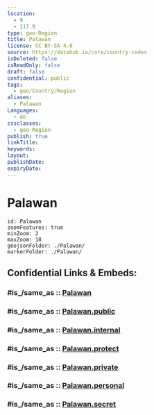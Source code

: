 ```yaml
---
location:
  - 9
  - 117.9
type: geo-Region
title: Palawan
license: CC BY-SA 4.0
source: https://datahub.io/core/country-codes
isDeleted: false
isReadOnly: false
draft: false
confidential: public
tags:
  - geo/Country/Region
aliases:
  - Palawan
Languages:
  - de
cssclasses:
  - geo-Region
publish: true
linkTitle:
keywords:
layout:
publishDate:
expiryDate:
---
```


# Palawan

```leaflet
id: Palawan
zoomFeatures: true 
minZoom: 2 
maxZoom: 18
geojsonFolder: ./Palawan/
markerFolder: ./Palawan/
```


## Confidential Links & Embeds: 

### #is_/same_as :: [Palawan](/_Standards/Earth/Continent/Asia/Asia~South~East/Malay_Archipelago/Philippines/Regions~Philippines/Palawan.md) 

### #is_/same_as :: [Palawan.public](/_public/Earth/Continent/Asia/Asia~South~East/Malay_Archipelago/Philippines/Regions~Philippines/Palawan.public.md) 

### #is_/same_as :: [Palawan.internal](/_internal/Earth/Continent/Asia/Asia~South~East/Malay_Archipelago/Philippines/Regions~Philippines/Palawan.internal.md) 

### #is_/same_as :: [Palawan.protect](/_protect/Earth/Continent/Asia/Asia~South~East/Malay_Archipelago/Philippines/Regions~Philippines/Palawan.protect.md) 

### #is_/same_as :: [Palawan.private](/_private/Earth/Continent/Asia/Asia~South~East/Malay_Archipelago/Philippines/Regions~Philippines/Palawan.private.md) 

### #is_/same_as :: [Palawan.personal](/_personal/Earth/Continent/Asia/Asia~South~East/Malay_Archipelago/Philippines/Regions~Philippines/Palawan.personal.md) 

### #is_/same_as :: [Palawan.secret](/_secret/Earth/Continent/Asia/Asia~South~East/Malay_Archipelago/Philippines/Regions~Philippines/Palawan.secret.md)

